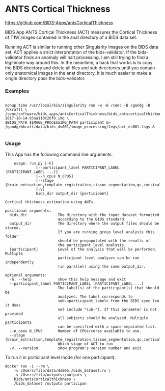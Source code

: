 # ANTS Cortical Thickness

https://github.com/BIDS-Apps/antsCorticalThickness

BIDS App ANTS Cortical Thickness (ACT) measures the Cortical Thickness
of T1W images contained in the anat directory of a BIDS data set.

Running ACT is similar to running other Singularity Images on the BIDS
data set. ACT applies a strict interpretation of the bids-validator. If
the bids-validator finds an anomaly will halt processing. I am still
trying to find a legitimate way around this. In the meantime, a hack
that works is to copy the BIDS directory and delete all files and sub
directories until you contain only anatomical images in the anat
directory. It is much easier to make a single directory pass the
bids-validator.


### Examples

```console

nohup time /usr/local/bin/singularity run -w -B /cenc -B /gandg -B /bkraft1 \
/cenc/software/bids_apps/antsCorticalThickness/bids_antscorticalthickness-2017-10-14-95aa110c26f8.img \
$BIDS_PATH $IMAGE_PROCESSING_PATH participant &> /gandg/bkraft/data/bids_ds001/image_processing/logs/act_ds001.logs &


```

### Usage
This App has the following command line arguments:

		usage: run.py [-h]
                  [--participant_label PARTICIPANT_LABEL [PARTICIPANT_LABEL ...]]
                  [--n_cpus N_CPUS]
                  [--stage {brain_extraction,template_registration,tissue_segmentation,qc,cortical_thickness}]
                  [-v]
                  bids_dir output_dir {participant}

    Cortical thickness estimation using ANTs.

    positional arguments:
      bids_dir              The directory with the input dataset formatted
                            according to the BIDS standard.
      output_dir            The directory where the output files should be stored.
                            If you are running group level analysis this folder
                            should be prepopulated with the results of
                            the participant level analysis.
      {participant}         Level of the analysis that will be performed. Multiple
                            participant level analyses can be run independently
                            (in parallel) using the same output_dir.

    optional arguments:
      -h, --help            show this help message and exit
      --participant_label PARTICIPANT_LABEL [PARTICIPANT_LABEL ...]
                            The label(s) of the participant(s) that should be
                            analyzed. The label corresponds to
                            sub-<participant_label> from the BIDS spec (so it does
                            not include "sub-"). If this parameter is not provided
                            all subjects should be analyzed. Multiple participants
                            can be specified with a space separated list.
      --n_cpus N_CPUS       Number of CPUs/cores available to use.
      --stage {brain_extraction,template_registration,tissue_segmentation,qc,cortical_thickness}
                            Which stage of ACT to run
      -v, --version         show program's version number and exit

To run it in participant level mode (for one participant):

    docker run -i --rm \
		-v /Users/filo/data/ds005:/bids_dataset:ro \
		-v /Users/filo/outputs:/outputs \
		bids/antscorticalthickness \
		/bids_dataset /outputs participan
